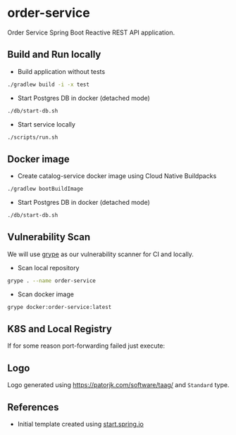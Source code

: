 # order-service

Order Service Spring Boot Reactive REST API application.

## Build and Run locally

* Build application without tests

```bash
./gradlew build -i -x test
```

* Start Postgres DB in docker (detached mode)

```bash
./db/start-db.sh
```

* Start service locally

```bash
./scripts/run.sh
```

## Docker image

* Create catalog-service docker image using Cloud Native Buildpacks

```bash
./gradlew bootBuildImage
```

* Start Postgres DB in docker (detached mode)

```bash
./db/start-db.sh
```

## Vulnerability Scan

We will use [grype](https://github.com/anchore/grype) as our vulnerability scanner for CI and locally.

* Scan local repository

```bash
grype . --name order-service
```

* Scan docker image

```bash
grype docker:order-service:latest
```

## K8S and Local Registry


If for some reason port-forwarding failed just execute:

## Logo

Logo generated using https://patorjk.com/software/taag/ and `Standard` type.

## References

* Initial template created
  using [start.spring.io](https://start.spring.io/#!type=gradle-project&language=java&platformVersion=3.5.6&packaging=jar&jvmVersion=25&groupId=com.github.polar&artifactId=order-service&name=order-service&description=Order%20Service%20Spring%20Boot%20Reactive%20API&packageName=com.github.polar.orderservice&dependencies=postgresql,testcontainers,devtools,data-jdbc,flyway,webflux,data-r2dbc)
